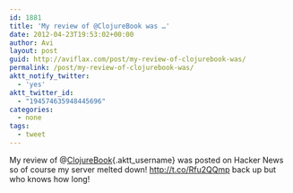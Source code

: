 ```yaml
---
id: 1881
title: 'My review of @ClojureBook was …'
date: 2012-04-23T19:53:02+00:00
author: Avi
layout: post
guid: http://aviflax.com/post/my-review-of-clojurebook-was/
permalink: /post/my-review-of-clojurebook-was/
aktt_notify_twitter:
  - 'yes'
aktt_twitter_id:
  - "194574635948445696"
categories:
  - none
tags:
  - tweet
---
```

My review of @[ClojureBook](http://twitter.com/ClojureBook){.aktt_username} was posted on Hacker News so of course my server melted down! <a href="http://t.co/Rfu2QQmp" rel="nofollow">http://t.co/Rfu2QQmp</a> back up but who knows how long!